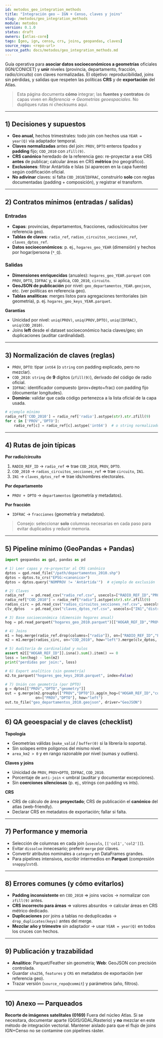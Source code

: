 ```yaml
---
id: metodos_geo_integration_methods
title: "Integración geo — IGN + Censo, claves y joins"
slug: /metodos/geo_integration_methods
module: metodos
version: 0.1.0
status: draft
owners: [atlas-core]
tags: [geo, ign, censo, crs, joins, geopandas, claves]
source_repo: <repo-url>
source_path: docs/metodos/geo_integration_methods.md
---
```



Guía operativa para **asociar datos socioeconómicos a geometrías** oficiales (IGN/CONICET) y **unir** niveles (provincia, departamento, fracción, radio/circuito) con claves normalizadas. El objetivo: reproducibilidad, joins sin pérdidas, y salidas que respeten las políticas **CRS** y de **exportación** del Atlas.

> Esta página documenta **cómo** integrar; las **fuentes y contratos** de capas viven en *Referencia → Geometrías geoespaciales*. No dupliques rutas ni checksums aquí.

---

## 1) Decisiones y supuestos
- **Geo anual**, hechos trimestrales: todo join con hechos usa `YEAR = year(Q)` vía adaptador temporal.
- **Claves normalizadas** antes del join: `PROV`, `DPTO` enteros tipados y **padding** fijo; `COD_2010` con `zfill(9)`.
- **CRS canónico** heredado de la referencia geo: re-proyectar a ese CRS **antes** de publicar; calcular áreas en CRS **métrico** (no geográfico).
- **Exclusiones**: filtrar Antártida e Islas (si aparecen en la capa fuente) según codificación oficial.
- **No adivinar** claves: si falta `COD_2010`/`IDFRAC`, construirlo **solo** con reglas documentadas (padding + composición), y registrar el transform.

---

## 2) Contratos mínimos (entradas / salidas)

### Entradas
- **Capas**: provincias, departamentos, fracciones, radios/circuitos (ver referencia geo).
- **Tablas de claves**: `radio_ref`, `radios_circuitos_secciones_ref`, `claves_dptos_ref`.
- **Datos socioeconómicos**: p. ej., `hogares_geo_YEAR` (dimensión) y hechos por hogar/persona (`*_Q`).

### Salidas
- **Dimensiones enriquecidas** (anuales): `hogares_geo_YEAR.parquet` con `PROV`, `DPTO`, `IDFRAC` y, si aplica, `COD_2010`, `circuito`.
- **GeoJSON de publicación** por nivel: `geo_departamentos_YEAR.geojson`, etc. (ver políticas en referencia geo).
- **Tablas analíticas**: merges listos para agregaciones territoriales (sin geometría), p. ej. `hogares_geo_keys_YEAR.parquet`.

**Garantías**
- Unicidad por nivel: `uniq(PROV)`, `uniq(PROV,DPTO)`, `uniq(IDFRAC)`, `uniq(COD_2010)`.
- Joins **left** desde el dataset socioeconómico hacia claves/geo; sin duplicaciones (auditar cardinalidad).

---

## 3) Normalización de claves (reglas)
- `PROV`, `DPTO`: tipar `int64` (o `string` con padding explicado, pero no mezclar).  
- `COD_2010`: `string` de **9** dígitos (`zfill(9)`), derivado del código de radio oficial.  
- `IDFRAC`: identificador compuesto (prov+depto+frac) con padding fijo (documentar longitudes).  
- **Dominio**: validar que cada código pertenezca a la lista oficial de la capa usada.

~~~python
# ejemplo mínimo
radio_ref['COD_2010'] = radio_ref['radio'].astype(str).str.zfill(9)
for c in ['PROV','DPTO']:
    radio_ref[c] = radio_ref[c].astype('int64')  # o string normalizado, pero consistente
~~~

---

## 4) Rutas de join típicas

**Por radio/circuito**

1. `RADIO_REF_ID` → `radio_ref` ⇒ trae `COD_2010`, `PROV`, `DPTO`.
2. `COD_2010` → `radios_circuitos_secciones_ref` ⇒ trae `circuito`, `IN1`.
3. `IN1` → `claves_dptos_ref` ⇒ trae ids/nombres electorales.

**Por departamento**

* `PROV + DPTO` → `departamentos` (geometría y metadatos).

**Por fracción**

* `IDFRAC` → `fracciones` (geometría y metadatos).

> Consejo: seleccionar **solo** columnas necesarias en cada paso para evitar duplicados y reducir memoria.

---

## 5) Pipeline mínimo (GeoPandas + Pandas)

~~~python
import geopandas as gpd, pandas as pd

# 1) Leer capas y re-proyectar al CRS canónico
dptos = gpd.read_file("/path/departamentos_2010.shp")
dptos = dptos.to_crs("EPSG:<canonico>")
dptos = dptos.query("NOMPROV != 'Antártida'")  # ejemplo de exclusión

# 2) Claves
radio_ref   = pd.read_csv("radio_ref.csv", usecols=["RADIO_REF_ID","PROV","DPTO","radio"])
radio_ref["COD_2010"] = radio_ref["radio"].astype(str).str.zfill(9)
radios_circ = pd.read_csv("radios_circuitos_secciones_ref.csv", usecols=["COD_2010","IN1","circuito"])
clv_dptos   = pd.read_csv("claves_dptos_ref.csv", usecols=["IN1","distrito_id","seccion_id"])

# 3) Base socioeconómica (dimensión hogares anual)
hog = pd.read_parquet("hogares_geo_2010.parquet")[["HOGAR_REF_ID","PROV","DPTO","RADIO_REF_ID"]]

# 4) Joins
m1 = hog.merge(radio_ref.drop(columns=["radio"]), on=["RADIO_REF_ID","PROV","DPTO"], how="left")
m2 = m1.merge(radios_circ, on="COD_2010", how="left").merge(clv_dptos, on="IN1", how="left")

# 5) Auditoría de cardinalidad y nulos
assert m2[["HOGAR_REF_ID"]].isna().sum().item() == 0
loss = len(hog) - len(m2)
print("perdidas por join:", loss)

# 6) Export analítico (sin geometría)
m2.to_parquet("hogares_geo_keys_2010.parquet", index=False)

# 7) Unión con geometría (por DPTO)
g = dptos[["PROV","DPTO","geometry"]]
out = g.merge(m2.groupby(["PROV","DPTO"]).agg(n_hog=("HOGAR_REF_ID","count")).reset_index(),
              on=["PROV","DPTO"], how="left")
out.to_file("geo_departamentos_2010.geojson", driver="GeoJSON")
~~~

---

## 6) QA geoespacial y de claves (checklist)

**Topología**

* Geometrías válidas (`make_valid` / `buffer(0)` si la librería lo soporta).
* Sin solapes entre polígonos del mismo nivel.
* `area_km2 > 0` y en rango razonable por nivel (sumas y outliers).

**Claves y joins**

* Unicidad de `PROV`, `PROV+DPTO`, `IDFRAC`, `COD_2010`.
* Porcentaje de `anti-join` < umbral (auditar y documentar excepciones).
* Sin **coerciones silenciosas** (p. ej., strings con padding vs ints).

**CRS**

* CRS de cálculo de área **proyectado**; CRS de publicación el **canónico** del atlas (web-friendly).
* Declarar CRS en metadatos de exportación; fallar si falta.

---

## 7) Performance y memoria

* Selección de columnas en cada join (`usecols`, `[['col1','col2']]`).
* Evitar `dissolve` innecesario; preferir `merge` por claves.
* Convertir atributos nominales a `category` en DataFrames grandes.
* Para pipelines intensivos, escribir intermedios en **Parquet** (compresión `snappy`/`zstd`).

---

## 8) Errores comunes (y cómo evitarlos)

* **Padding inconsistente** en `COD_2010` ⇒ joins vacíos → normalizar con `zfill(9)` antes.
* **CRS incorrecto para áreas** ⇒ valores absurdos → calcular áreas en CRS métrico dedicado.
* **Duplicaciones** por joins a tablas no deduplicadas → `drop_duplicates(keys)` antes del merge.
* **Mezclar año y trimestre** sin adaptador → usar `YEAR = year(Q)` en todos los cruces con hechos.

---

## 9) Publicación y trazabilidad

* **Analítico**: Parquet/Feather sin geometría; **Web**: GeoJSON con precisión controlada.
* Guardar `sha256`, `features` y `CRS` en metadatos de exportación (ver referencia geo).
* Trazar versión (`source_repo@commit`) y parámetros (año, filtros).

---

## 10) Anexo — Parqueados

**Recorte de imágenes satelitales (0169)**
Fuera del núcleo Atlas. Si se necesitara, documentar aparte (QGIS/GDAL/Rasterio) y **no** mezclar en este método de integración vectorial. Mantener aislado para que el flujo de joins IGN+Censo no se contamine con pipelines ráster.

~~~
